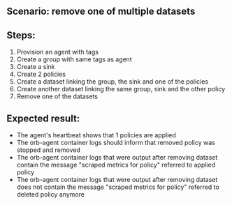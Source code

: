 ## Scenario: remove one of multiple datasets

Steps:
-  
1. Provision an agent with tags
2. Create a group with same tags as agent
3. Create a sink
4. Create 2 policies
5. Create a dataset linking the group, the sink and one of the policies
6. Create another dataset linking the same group, sink and the other policy
7. Remove one of the datasets

Expected result:
-
- The agent's heartbeat shows that 1 policies are applied
- The orb-agent container logs should inform that removed policy was stopped and removed
- The orb-agent container logs that were output after removing dataset contain the message "scraped metrics for policy" referred to applied policy
- The orb-agent container logs that were output after removing dataset does not contain the message "scraped metrics for policy" referred to deleted policy anymore